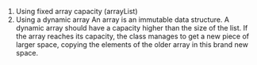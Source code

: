 1. Using fixed array capacity (arrayList)
2. Using a dynamic array
	An array is an immutable data structure. A dynamic array should have a capacity higher than the size of the list. If the array reaches its capacity, the class manages to get a new piece of larger space, copying the elements of the older array in this brand new space.